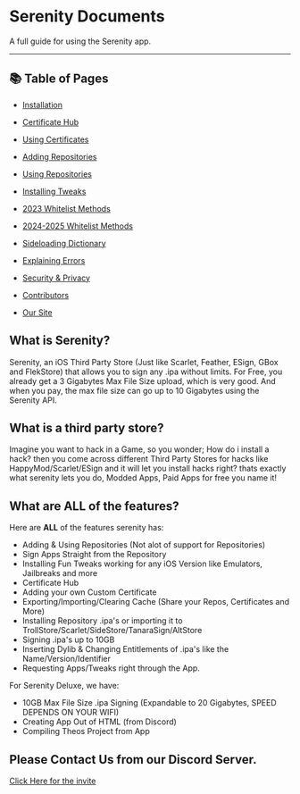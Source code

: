 # Serenity Documents

A full guide for using the Serenity app.

---

## 📚 Table of Pages

- [Installation](docs/installation.md)
- [Certificate Hub](docs/certificate-hub.md)
- [Using Certificates](docs/using-certificates.md)
- [Adding Repositories](docs/adding-repositories.md)
- [Using Repositories](docs/using-repositories.md)
- [Installing Tweaks](docs/installing-tweaks.md)
- [2023 Whitelist Methods](docs/older-whitelist-methods.md)
- [2024-2025 Whitelist Methods](docs/newer-whitelist-methods.md)
- [Sideloading Dictionary](docs/sideloading-dictionary.md)
- [Explaining Errors](docs/errors.md)
- [Security & Privacy](docs/security.md)
- [Contributors](docs/contributors.md)

- [Our Site](https://serenityios.com/)


## What is Serenity?

Serenity, an iOS Third Party Store (Just like Scarlet, Feather, ESign, GBox and FlekStore) that allows you to sign any .ipa without limits.
For Free, you already get a 3 Gigabytes Max File Size upload, which is very good. And when you pay, the max file size can go up to 10 Gigabytes using the Serenity API.

## What is a third party store?
Imagine you want to hack in a Game, so you wonder; How do i install a hack? then you come across different Third Party Stores for hacks like HappyMod/Scarlet/ESign and it will let you install hacks right? thats exactly what serenity lets you do, Modded Apps, Paid Apps for free you name it!

## What are ALL of the features?

Here are **ALL** of the features serenity has:

- Adding & Using Repositories (Not alot of support for Repositories)
- Sign Apps Straight from the Repository
- Installing Fun Tweaks working for any iOS Version like Emulators, Jailbreaks and more
- Certificate Hub
- Adding your own Custom Certificate
- Exporting/Importing/Clearing Cache (Share your Repos, Certificates and More)
- Installing Repository .ipa's or importing it to TrollStore/Scarlet/SideStore/TanaraSign/AltStore
- Signing .ipa's up to 10GB
- Inserting Dylib & Changing Entitlements of .ipa's like the Name/Version/Identifier
- Requesting Apps/Tweaks right through the App.


For Serenity Deluxe, we have:

- 10GB Max File Size .ipa Signing (Expandable to 20 Gigabytes, SPEED DEPENDS ON YOUR WIFI)
- Creating App Out of HTML (from Discord)
- Compiling Theos Project from App


## Please Contact Us from our Discord Server.
[Click Here for the invite](https://discord.gg/invite/uEuHHcFs9J)

